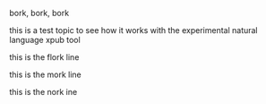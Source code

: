 bork, bork, bork

this is a test topic to see how it works with the experimental natural language xpub tool

this is the flork line
<!-- dork
this is the dork line
dork -->

this is the mork line

this is the nork ine
